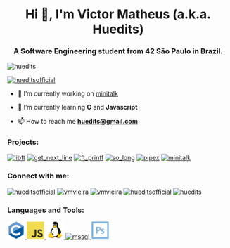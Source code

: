 <h1 align="center">Hi 👋, I'm Victor Matheus (a.k.a. Huedits)</h1>
<h3 align="center">A Software Engineering student from 42 São Paulo in Brazil.</h3>

<p align="left"> <img src="https://komarev.com/ghpvc/?username=huedits&label=Profile%20views&color=0e75b6&style=flat" alt="huedits" /> </p>

<p align="left"> <a href="https://twitter.com/hueditsofficial" target="blank"><img src="https://img.shields.io/twitter/follow/hueditsofficial?logo=twitter&style=for-the-badge" alt="hueditsofficial" /></a> </p>

- 🔭 I’m currently working on [minitalk](https://github.com/huedits/minitalk)

- 🌱 I’m currently learning **C** and **Javascript**

- 📫 How to reach me **huedits@gmail.com**

<h3 align=left>Projects:</h3>
<a href ="https://github.com/huedits/libft"><img src="https://game.42sp.org.br/static/assets/achievements/libftm.png" alt="libft"/></a>
<a href="https://github.com/huedits/get_next_line"><img src="https://game.42sp.org.br/static/assets/achievements/get_next_linem.png" alt="get_next_line" /></a>
<a href="https://github.com/huedits/ft_printf"><img src="https://game.42sp.org.br/static/assets/achievements/ft_printfn.png" alt="ft_printf" /></a>
<a href="https://github.com/huedits/so_long"><img src="https://game.42sp.org.br/static/assets/achievements/so_longm.png" alt="so_long" /></a>
<a href="https://github.com/huedits/pipex"><img src="https://game.42sp.org.br/static/assets/achievements/pipexn.png" alt="pipex" /></a>
<a href="https://github.com/huedits/pipex"><img src="https://game.42sp.org.br/static/assets/achievements/minitalkn.png" alt="minitalk" /></a>

<h3 align="left">Connect with me:</h3>
<p align="left">
<a href="https://twitter.com/hueditsofficial" target="blank"><img align="center" src="https://raw.githubusercontent.com/rahuldkjain/github-profile-readme-generator/master/src/images/icons/Social/twitter.svg" alt="hueditsofficial" height="30" width="40" /></a>
<a href="https://linkedin.com/in/vmvieira" target="blank"><img align="center" src="https://raw.githubusercontent.com/rahuldkjain/github-profile-readme-generator/master/src/images/icons/Social/linked-in-alt.svg" alt="vmvieira" height="30" width="40" /></a>
<a href="https://fb.com/vmvieira" target="blank"><img align="center" src="https://raw.githubusercontent.com/rahuldkjain/github-profile-readme-generator/master/src/images/icons/Social/facebook.svg" alt="vmvieira" height="30" width="40" /></a>
<a href="https://instagram.com/hueditsofficial" target="blank"><img align="center" src="https://raw.githubusercontent.com/rahuldkjain/github-profile-readme-generator/master/src/images/icons/Social/instagram.svg" alt="hueditsofficial" height="30" width="40" /></a>
<a href="https://codepen.io/huedits" target="blank"><img align="center" src="https://raw.githubusercontent.com/rahuldkjain/github-profile-readme-generator/master/src/images/icons/Social/codepen.svg" alt="huedits" height="30" width="40" /></a>
</p>

<h3 align="left">Languages and Tools:</h3>
<p align="left"> <a href="https://www.cprogramming.com/" target="_blank" rel="noreferrer"> <img src="https://raw.githubusercontent.com/devicons/devicon/master/icons/c/c-original.svg" alt="c" width="40" height="40"/> </a> <a href="https://developer.mozilla.org/en-US/docs/Web/JavaScript" target="_blank" rel="noreferrer"> <img src="https://raw.githubusercontent.com/devicons/devicon/master/icons/javascript/javascript-original.svg" alt="javascript" width="40" height="40"/> </a> <a href="https://www.linux.org/" target="_blank" rel="noreferrer"> <img src="https://raw.githubusercontent.com/devicons/devicon/master/icons/linux/linux-original.svg" alt="linux" width="40" height="40"/> </a> <a href="https://www.microsoft.com/en-us/sql-server" target="_blank" rel="noreferrer"> <img src="https://www.svgrepo.com/show/303229/microsoft-sql-server-logo.svg" alt="mssql" width="40" height="40"/> </a> <a href="https://www.photoshop.com/en" target="_blank" rel="noreferrer"> <img src="https://raw.githubusercontent.com/devicons/devicon/master/icons/photoshop/photoshop-line.svg" alt="photoshop" width="40" height="40"/> </a> </p>
